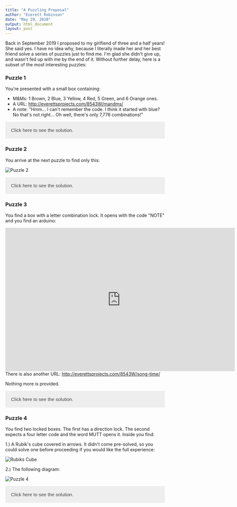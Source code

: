 ```yaml
---
title: "A Puzzling Proposal"
author: "Everett Robinson"
date: "May 29, 2020"
output: html_document
layout: post
---
```


<style>
 /* Style the button that is used to open and close the collapsible content */
.collapsible {
  background-color: #eee;
  color: #444;
  cursor: pointer;
  padding: 18px;
  width: 100%;
  border: none;
  text-align: left;
  outline: none;
  font-size: 15px;
}

/* Add a background color to the button if it is clicked on (add the .active class with JS), and when you move the mouse over it (hover) */
.active, .collapsible:hover {
  background-color: #ccc;
}

/* Style the collapsible content. Note: hidden by default */
.content {
  display: none;
} 
</style>

Back in September 2019 I proposed to my girlfiend of three and a half years! She said yes. I have no idea why, because I literally made her and her best friend solve a series of puzzles just to find me. I'm glad she didn't give up, and wasn't fed up with me by the end of it. Without further delay, here is a subset of the most interesting puzzles:

### Puzzle 1

You're presented with a small box containing:

* M&Ms: 1 Brown, 2 Blue, 3 Yellow, 4 Red, 5 Green, and 6 Orange ones.
* A URL: <a href='http://everettsprojects.com/8543W/mandms/'>http://everettsprojects.com/8543W/mandms/</a>
* A note: "Hmm... I can't remember the code. I think it started with blue? No that's not right... Oh well, there's only 7,776 combinations!"


<button class="collapsible" id="puzzle1">Click here to see the solution.</button>

<div class="content" id="puzzle1solution">
  <p>
    The puzzle is a simple clone of the game Mastermind. The colors are a bit of a red herring, with the varying numbers meant to make you think about using digits. The cheeky note is only there to encourage experimentation. The solution to the mastermind puzzle is 24261. Blue Red Blue Orange Brown. But you figured that out on your own, right?`
  </p>
  <p>
    In the next stage the three words are a what3words address. The lion's den is the home of my sister, a co-conspirator, and the lion is her cat Leo. The next puzzle is waiting.
  </p>
</div>


### Puzzle 2

You arrive at the next puzzle to find only this:

![Puzzle 2](/img/2020-05-29-puzzling-proposal/puzzle2.png)

<button class="collapsible" id="puzzle2">Click here to see the solution.</button>

<div class="content" id="puzzle2solution">
  <p>
    It's a KenKen puzzle which is then used as a one time pad to decode the text: "Home Office Arduino Code NOTE":
  </p>
  <img src='/img/2020-05-29-puzzling-proposal/puzzle2solution.png'/>
  <p>
    You know where to go.
  </p>
</div>

### Puzzle 3

You find a box with a letter combination lock. It opens with the code "NOTE" and you find an arduino:

<iframe width="725" height="453" src="https://www.tinkercad.com/embed/jJDQAT2PAjE" frameborder="0" marginwidth="0" marginheight="0" scrolling="no"></iframe>

<br>
There is also another URL: <a href='http://everettsprojects.com/8543W/song-time/'>http://everettsprojects.com/8543W/song-time/</a>

Nothing more is provided.

<button class="collapsible" id="puzzle3">Click here to see the solution.</button>

<div class="content" id="puzzle3solution">
  <p>
    You might recognize the melody as the Song of Time from the Legend of Zelda: Ocarina of Time. If you play the corresponding notes <strong>"A,D,F,A,D,F,A,C,B,G,F,G,A,D,C,E,D"</strong> without errors and press submit you are told the location of the next clue lies with my family dog Bozley and receive another code word: MUTT.
  </p>
</div>

### Puzzle 4

You find two locked boxes. The first has a direction lock. The second expects a four letter code and the word MUTT opens it. Inside you find:

1.) A Rubik's cube covered in arrows. It didn't come pre-solved, so you could solve one before proceeding if you would like the full experience:

![Rubiks Cube](/img/2020-05-29-puzzling-proposal/puzzle4rubiks.png)

2.) The following diagram:

![Puzzle 4](/img/2020-05-29-puzzling-proposal/puzzle4.png)

<button class="collapsible" id="puzzle4">Click here to see the solution.</button>

<div class="content" id="puzzle4solution">
  <p>
    The codes on the diagram are different ways of expressing colors:
      <ul>
        <li>あか: Japanese for Red</li>
        <li>9000K: The color temperature of Blue</li>
        <li>580nm: The wavelength of Yellow</li>
        <li>#FFA500: Hexadecimal RGB for Orange</li>
        <li>2 + 3: Blue + Yellow = Green</li>
        <li>blanc: French for White</li>
      </ul>  
    Matching the colors to the faces of the Rubik's cube and then choosing the arrows located in the same square in order of the circled numbers gives the code: Up Up Down Down Left Right.
  </p>
  <img src='/img/2020-05-29-puzzling-proposal/puzzle4solution.png'/>
  <p>
    This code opens the direction lock and inside you find a <a href='https://www.youtube.com/watch?v=VIVIegSt81k'>hexahexaflexagon</a>. On the the many faces of the hexahexaflexagon is the location of the proposal site where I have been patiently waiting.
  </p>
</div>


<script>
var coll = document.getElementsByClassName("collapsible");
var i;
for (i = 0; i < coll.length; i++) {
  coll[i].addEventListener("click", function() {
    this.classList.toggle("active");
    var content = document.getElementById(this.id+"solution");
    if (content.style.display === "inline") {
      content.style.display = "none";
    } else {
      content.style.display = "inline";
    }
  });
}
</script>